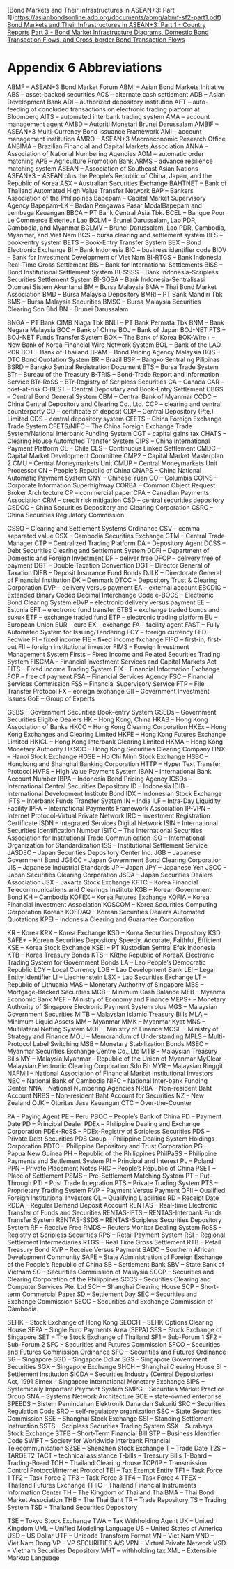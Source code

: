 [Bond Markets and Their Infrastructures in ASEAN+3: Part 1])https://asianbondsonline.adb.org/documents/abmg/abmf-sf2-part1.pdf)
[Bond Markets and Their Infrastructures in ASEAN+3: Part 1 - Country Reports](https://asianbondsonline.adb.org/documents/abmg/abmf-sf2-part2.pdf)
[Part 3 - Bond Market Infrastructure Diagrams, Domestic Bond Transaction Flows, and Cross-border Bond Transaction Flows](https://asianbondsonline.adb.org/documents/abmg/abmf-sf2-part2.pdf)

# Appendix 6 Abbreviations
ABMF – ASEAN+3 Bond Market Forum
ABMI – Asian Bond Markets Initiative
ABS – asset-backed securities
ACS – alternate cash settlement
ADB – Asian Development Bank
ADI – authorized depository institution
AFT – auto-feeding of concluded transactions on electronic trading platform
 at Bloomberg
AITS – automated interbank trading system
AMA – account management agent
AMBD – Autoriti Monetari Brunei Darussalam
AMBIF – ASEAN+3 Multi-Currency Bond Issuance Framework
AMI – account management institution
AMRO – ASEAN+3 Macroeconomic Research Office
ANBIMA – Brazilian Financial and Capital Markets Association
ANNA – Association of National Numbering Agencies
AOM – automatic order matching
APB – Agriculture Promotion Bank
ARMS – advance resilience matching system
ASEAN – Association of Southeast Asian Nations
ASEAN+3 – ASEAN plus the People’s Republic of China, Japan, and the Republic
of Korea
ASX – Australian Securities Exchange
BAHTNET – Bank of Thailand Automated High Value Transfer Network
BAP – Bankers Association of the Philippines
Bapepam – Capital Market Supervisory Agency
Bapepam-LK – Badan Pengawas Pasar ModalBapepam and Lembaga Keuangan
BBCA – PT Bank Central Asia Tbk.
BCEL – Banque Pour Le Commerce Exterieur Lao
BCLM – Brunei Darussalam, Lao PDR, Cambodia, and Myanmar
BCLMV – Brunei Darussalam, Lao PDR, Cambodia, Myanmar, and Viet Nam
BCS – bursa clearing and settlement system
BES – book-entry system
BETS – Book-Entry Transfer System
BEX – Bond Electronic Exchange
BI – Bank Indonesia
BIC – business identifier code
BIDV – Bank for Investment Development of Viet Nam
BI-RTGS – Bank Indonesia Real-Time Gross Settlement
BIS – Bank for International Settlements
BISS – Bond Institutional Settlement System
BI-SSSS – Bank Indonesia-Scripless Securities Settlement System
BI-SOSA – Bank Indonesia-Sentralisasi Otomasi Sistem Akuntansi
BM – Bursa Malaysia
BMA – Thai Bond Market Association
BMD – Bursa Malaysia Depository
BMRI – PT Bank Mandiri Tbk
BMS – Bursa Malaysia Securities
BMSC – Bursa Malaysia Securities Clearing Sdn Bhd
BN – Brunei Darussalam

BNGA – PT Bank CIMB Niaga Tbk
BNLI – PT Bank Permata Tbk
BNM – Bank Negara Malaysia
BOC – Bank of China
BOJ – Bank of Japan
BOJ-NET FTS – BOJ-NET Funds Transfer System
BOK – The Bank of Korea
BOK-Wire+ – New Bank of Korea Financial Wire Network System
BOL – Bank of the LAO PDR
BOT – Bank of Thailand
BPAM – Bond Pricing Agency Malaysia
BQS – OTC Bond Quotation System
BR – Brazil
BSP – Bangko Sentral ng Pilipinas
BSRD – Bangko Sentral Registration Document
BTS – Bursa Trade System
BTr – Bureau of the Treasury
B-TRiS – Bond-Trade Report and Information Service
BTr-RoSS – BTr-Registry of Scripless Securities
CA – Canada
CAR – cost-at-risk
C-BEST – Central Depositary and Book-Entry Settlement
CBGS – Central Bond General System
CBM – Central Bank of Myanmar
CCDC – China Central Depository and Clearing Co., Ltd.
CCP – clearing and central counterparty
CD – certificate of deposit
CDP – Central Depository (Pte.) Limited
CDS – central depository system
CFETS – China Foreign Exchange Trade System
CFETS/NIFC – The China Foreign Exchange Trade System/National Interbank
Funding System
CGT – capital gains tax
CHATS – Clearing House Automated Transfer System
CIPS – China International Payment Platform
CL – Chile
CLS – Continuous Linked Settlement
CMDC – Capital Market Development Committee
CMP2 – Capital Market Masterplan 2
CMU – Central Moneymarkets Unit
CMUP – Central Moneymarkets Unit Processor
CN – People’s Republic of China
CNAPS – China National Automatic Payment System
CNY – Chinese Yuan
CO – Columbia
COINS – Corporate Information Superhighway
CORBA – Common Object Request Broker Architecture
CP – commercial paper
CPA – Canadian Payments Association
CRM – credit risk mitigation
CSD – central securities depository
CSDCC – China Securities Depository and Clearing Corporation
CSRC – China Securities Regulatory Commission

CSSO – Clearing and Settlement Systems Ordinance
CSV – comma separated value
CSX – Cambodia Securities Exchange
CTM – Central Trade Manager
CTP – Centralized Trading Platform
DA – Depository Agent
DCSS – Debt Securities Clearing and Settlement System
DDFI – Department of Domestic and Foreign Investment
DF – deliver free
DFOP – delivery free of payment
DGT – Double Taxation Convention
DGT – Director General of Taxation
DIFB – Deposit Insurance Fund Bonds
DJLK – Directorate General of Financial Institution
DK – Denmark
DTCC – Depository Trust & Clearing Corporation
DVP – delivery versus payment
EA – external account
EBCDIC – Extended Binary Coded Decimal Interchange Code
e-BOCS – Electronic Bond Clearing System
eDvP – electronic delivery versus payment
EE – Estonia
EFT – electronic fund transfer
ETBS – exchange traded bonds and sukuk
ETF – exchange traded fund
ETP – electronic trading platform
EU – European Union
EUR – euro
EX – exchange
FA – facility agent
FAST – Fully Automated System for Issuing/Tendering
FCY – foreign currency
FED – Fedwire
FI – fixed income
FIE – fixed income fxchange
FIFO – first-in, first-out
FII – foreign institutional investor
FIMS – Foreign Investment Management System
Firsts – Fixed Income and Related Securities Trading System
FISCMA – Financial Investment Services and Capital Markets Act
FITS – Fixed Income Trading System
FIX – Financial Information Exchange
FOP – free of payment
FSA – Financial Services Agency
FSC – Financial Services Commission
FSS – Financial Supervisory Service
FTP – File Transfer Protocol
FX – eoreign exchange
GII – Government Investment Issues
GoE – Group of Experts

GSBS – Government Securities Book-entry System
GSEDs – Government Securities Eligible Dealers
HK – Hong Kong, China
HKAB – Hong Kong Association of Banks
HKCC – Hong Kong Clearing Corporation
HKEx – Hong Kong Exchanges and Clearing Limited
HKFE – Hong Kong Futures Exchange Limited
HKICL – Hong Kong Interbank Clearing Limited
HKMA – Hong Kong Monetary Authority
HKSCC – Hong Kong Securities Clearing Company
HNX – Hanoi Stock Exchange
HOSE – Ho Chi Minh Stock Exchange
HSBC – Hongkong and Shanghai Banking Corporation
HTTP – Hyper Text Transfer Protocol
HVPS – High Value Payment System
IBAN – International Bank Account Number
IBPA – Indonesia Bond Pricing Agency
ICSDs – International Central Securities Depository
ID – Indonesia
IDIB – International Development Institute Bond
IDX – Indonesian Stock Exchange
IFTS – Interbank Funds Transfer System
IN – India
ILF – Intra-Day Liquidity Facility
IPFA – International Payments Framework Association
IP-VPN – Internet Protocol-Virtual Private Network
IRC – Investment Registration Certificate
ISDN – Integrated Services Digital Network
ISIN – International Securities Identification Number
ISITC – The International Securities Association for Institutional Trade
Communication
ISO – International Organization for Standardization
ISS – Institutional Settlement Service
JASDEC – Japan Securities Depository Center Inc.
JGB – Japanese Government Bond
JGBCC – Japan Government Bond Clearing Corporation
JIS – Japanese Industrial Standards
JP – Japan
JPY – Japanese Yen
JSCC – Japan Securities Clearing Corporation
JSDA – Japan Securities Dealers Association
JSX – Jakarta Stock Exchange
KFTC – Korea Financial Telecommunications and Clearings Institute
KGB – Korean Government Bond
KH – Cambodia
KOFEX – Korea Futures Exchange
KOFIA – Korea Financial Investment Association
KOSCOM – Korea Securities Computing Corporation Korean
KOSDAQ – Korean Securities Dealers Automated Quotations
KPEI – Indonesia Clearing and Guarantee Corporation 

KR – Korea
KRX – Korea Exchange
KSD – Korea Securities Depository
KSD SAFE+ – Korean Securities Depository Speedy, Accurate, Faithful, Efficient
KSE – Korea Stock Exchange
KSEI – PT Kustodian Sentral Efek Indonesia
KTB – Korea Treasury Bonds
KTS – KRthe Republic of KoreaX Electronic Trading System for Government
Bonds
LA – Lao People’s Democratic Republic
LCY – Local Currency
LDB – Lao Development Bank
LEI – Legal Entity Identifier
LI – Liechtenstein
LSX – Lao Securities Exchange
LT – Republic of Lithuania
MAS – Monetary Authority of Singapore
MBS – Mortgage-Backed Securities
MCB – Minimum Cash Balance
MEB – Myanma Economic Bank
MEF – Ministry of Economy and Finance
MEPS+ – Monetary Authority of Singapore Electronic Payment System plus
MGS – Malaysian Government Securities
MITB – Malaysian Islamic Treasury Bills
MLA – Minimum Liquid Assets
MM – Myanmar
MMK – Myanmar Kyat
MNS – Multilateral Netting System
MOF – Ministry of Finance
MOSF – Ministry of Strategy and Finance
MOU – Memorandum of Understanding
MPLS – Multi-Protocol Label Switching
MSB – Monetary Stabilization Bonds
MSEC – Myanmar Securities Exchange Centre Co., Ltd
MTB – Malaysian Treasury Bills
MY – Malaysia
Myanmar – Republic of the Union of Myanmar
MyClear – Malaysian Electronic Clearing Corporation Sdn Bh
MYR – Malaysian Ringgit
NAFMII – National Association of Financial Market Institutional Investors
NBC – National Bank of Cambodia
NIFC – National Inter-bank Funding Center
NNA – National Numbering Agencies
NRBA – Non-resident Baht Account
NRBS – Non-resident Baht Account for Securities
NZ – New Zealand
OJK – Otoritas Jasa Keuangan
OTC – Over-the-Counter 

PA – Paying Agent
PE – Peru
PBOC – People’s Bank of China
PD – Payment Date
PD – Principal Dealer
PDEx – Philippine Dealing and Exchange Corporation
PDEx-RoSS – PDEx-Registry of Scripless Securities
PDS – Private Debt Securities
PDS Group – Philippine Dealing System Holdings Corporation
PDTC – Philippine Depository and Trust Corporation
PG – Papua New Guinea
PH – Republic of the Philippines
PhilPaSS – Philippine Payments and Settlement System
PI – Principal and Interest
PL – Poland
PPN – Private Placement Notes
PRC – People’s Republic of China
PSET – Place of Settlement
PSMS – Pre-Settlement Matching System
PT – Put-Through
PTI – Post Trade Integration
PTS – Private Trading System
PTS – Proprietary Trading System
PVP – Payment Versus Payment
QFII – Qualified Foreign Institutional Investors
QL – Qualifying Liabilities
RD – Receipt Date
RDDA – Regular Demand Deposit Account
RENTAS – Real-time Electronic Transfer of Funds and Securities
RENTAS-IFTS – RENTAS-Interbank Funds Transfer System
RENTAS-SSDS – RENTAS-Scripless Securities Depository System
RF – Receive Free
RMDS – Reuters Monitor Dealing System
RoSS – Registry of Scripless Securities
RPS – Retail Payment System
RSI – Regional Settlement Intermediaries
RTGS – Real Time Gross Settlement
RTB – Retail Treasury Bond
RVP – Receive Versus Payment
SADC – Southern African Development Community
SAFE – State Administration of Foreign Exchange of the People’s Republic of
China
SB – Settlement Bank
SBV – State Bank of Vietnam
SC – Securities Commission of Malaysia
SCCP – Securities and Clearing Corporation of the Philippines
SCCS – Securities Clearing and Computer Services Pte. Ltd
SCH – Shanghai Clearing House
SCP – Short-term Commercial Paper
SD – Settlement Day
SEC – Securities and Exchange Commission
SECC – Securities and Exchange Commission of Cambodia

SEHK – Stock Exchange of Hong Kong
SEOCH – SEHK Options Clearing House
SEPA – Single Euro Payments Area (SEPA)
SES – Stock Exchange of Singapore
SET – The Stock Exchange of Thailand
SF1 – Sub-Forum 1
SF2 – Sub-Forum 2
SFC – Securities and Futures Commission
SFCO – Securities and Futures Commission Ordinance
SFO – Securities and Futures Ordinance
SG – Singapore
SGD – Singapore Dollar
SGS – Singapore Government Securities
SGX – Singapore Exchange
SHCH – Shanghai Clearing House
SI – Settlement Institution
SICDA – Securities Industry (Central Depositories) Act, 1991
Simex – Singapore International Monetary Exchange
SIPS – Systemically Important Payment System
SMPG – Securities Market Practice Group
SNA – Systems Network Architecture
SOE – state-owned enterprise
SPEEDS – Sistem Pemindahan Elektronik Dana dan Sekuriti
SRC – Securities Regulation Code
SRO – self-regulatory organization
SSC – State Securities Commission
SSE – Shanghai Stock Exchange
SSI – Standing Settlement Instruction
SSTS – Scripless Securities Trading System
SSX – Surabaya Stock Exchange
STFB – Short-Term Financial Bill
STP – Business Identifier Code
SWIFT – Society for Worldwide Interbank Financial Telecommunication
SZSE – Shenzhen Stock Exchange
T – Trade Date
T2S – TARGET2
TACT – technical assistance
T-bills – Treasury Bills
T-Board – Trading-Board
TCH – Thailand Clearing House
TCP/IP – Transmission Control Protocol/Internet Protocol
TEI – Tax Exempt Entity
TF1 – Task Force 1
TF2 – Task Force 2
TF3 – Task Force 3
TF4 – Task Force 4
TFEX – Thailand Futures Exchange
TFIIC – Thailand Financial Instruments Information Center
TH – The Kingdom of Thailand
ThaiBMA – Thai Bond Market Association
THB – The Thai Baht
TR – Trade Repository
TS – Trading System
TSD – Thailand Securities Depository

TSE – Tokyo Stock Exchange
TWA – Tax Withholding Agent
UK – United Kingdom
UML – Unified Modeling Language
US – United States of America
USD – US Dollar
UTF – Unicode Transform Format
VN – Viet Nam
VND – Viet Nam Dong
VP – VP SECURITIES A/S
VPN – Virtual Private Network
VSD – Vietnam Securities Depository
WHT – withholding tax
XML – Extensible Markup Language

